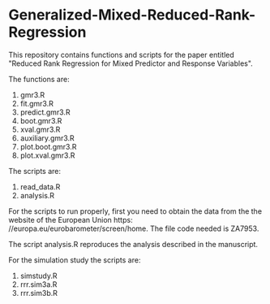 # Generalized-Mixed-Reduced-Rank-Regression

This repository contains functions and scripts for the paper entitled "Reduced Rank Regression for Mixed Predictor and Response Variables". 

The functions are:
1. gmr3.R
2. fit.gmr3.R
3. predict.gmr3.R
4. boot.gmr3.R
5. xval.gmr3.R
6. auxiliary.gmr3.R
7. plot.boot.gmr3.R
8. plot.xval.gmr3.R


The scripts are:
1. read_data.R
2. analysis.R

For the scripts to run properly, first you need to obtain the data from the the website of the European Union https:
//europa.eu/eurobarometer/screen/home. The file code needed is ZA7953. 

The script analysis.R reproduces the analysis described in the manuscript. 

For the simulation study the scripts are:
1. simstudy.R
2. rrr.sim3a.R
3. rrr.sim3b.R
